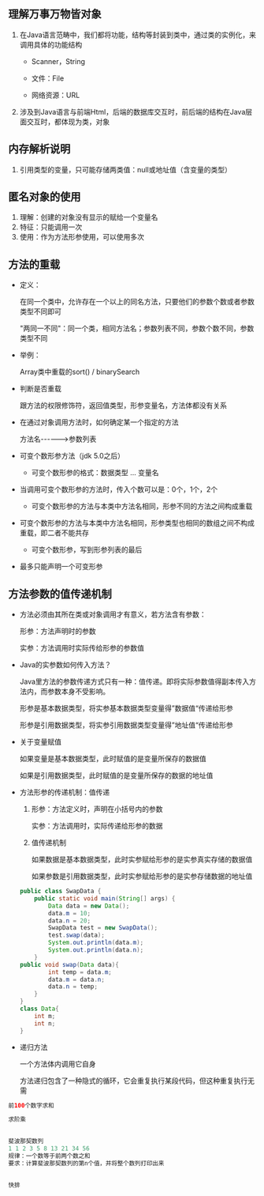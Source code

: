 ## 理解万事万物皆对象

1. 在Java语言范畴中，我们都将功能，结构等封装到类中，通过类的实例化，来调用具体的功能结构

   - Scanner，String

   - 文件：File

   - 网络资源：URL
2. 涉及到Java语言与前端Html，后端的数据库交互时，前后端的结构在Java层面交互时，都体现为类，对象

## 内存解析说明

1. 引用类型的变量，只可能存储两类值：null或地址值（含变量的类型）

## 匿名对象的使用

1. 理解：创建的对象没有显示的赋给一个变量名
2. 特征：只能调用一次
3. 使用：作为方法形参使用，可以使用多次

## 方法的重载

- 定义：

  在同一个类中，允许存在一个以上的同名方法，只要他们的参数个数或者参数类型不同即可

  "两同一不同"：同一个类，相同方法名；参数列表不同，参数个数不同，参数类型不同

- 举例：

  Array类中重载的sort() / binarySearch
  
- 判断是否重载

  跟方法的权限修饰符，返回值类型，形参变量名，方法体都没有关系

- 在通过对象调用方法时，如何确定某一个指定的方法

  方法名------>参数列表

- 可变个数形参方法（jdk 5.0之后）

  - 可变个数形参的格式：数据类型 ... 变量名
- 当调用可变个数形参的方法时，传入个数可以是：0个，1个，2个
  
  - 可变个数形参的方法与本类中方法名相同，形参不同的方法之间构成重载
- 可变个数形参的方法与本类中方法名相同，形参类型也相同的数组之间不构成重载，即二者不能共存
  
  - 可变个数形参，写到形参列表的最后
- 最多只能声明一个可变形参
  

## 方法参数的值传递机制

- 方法必须由其所在类或对象调用才有意义，若方法含有参数：

  形参：方法声明时的参数

  实参：方法调用时实际传给形参的参数值

- Java的实参数如何传入方法？

  Java里方法的参数传递方式只有一种：值传递。即将实际参数值得副本传入方法内，而参数本身不受影响。

  形参是基本数据类型，将实参基本数据类型变量得”数据值“传递给形参

  形参是引用数据类型，将实参引用数据类型变量得”地址值“传递给形参

- 关于变量赋值

  如果变量是基本数据类型，此时赋值的是变量所保存的数据值

  如果是引用数据类型，此时赋值的是变量所保存的数据的地址值

- 方法形参的传递机制：值传递

  1. 形参：方法定义时，声明在小括号内的参数

     实参：方法调用时，实际传递给形参的数据

  2. 值传递机制

     如果数据是基本数据类型，此时实参赋给形参的是实参真实存储的数据值

     如果参数是引用数据类型，此时实参赋给形参的是实参存储数据的地址值

  ```java
  public class SwapData {
      public static void main(String[] args) {
          Data data = new Data();
          data.m = 10;
          data.n = 20;
          SwapData test = new SwapData();
          test.swap(data);
          System.out.println(data.m);
          System.out.println(data.n);
      }
  public void swap(Data data){
          int temp = data.m;
          data.m = data.n;
          data.n = temp;
      }
  }
  class Data{
      int m;
      int n;
  } 
  ```

- 递归方法

  一个方法体内调用它自身

  方法递归包含了一种隐式的循环，它会重复执行某段代码，但这种重复执行无需

```java
前100个数字求和

求阶乘
    

斐波那契数列
1 1 2 3 5 8 13 21 34 56
规律：一个数等于前两个数之和
要求：计算斐波那契数列的第n个值，并将整个数列打印出来
    
    
快排
    

```


